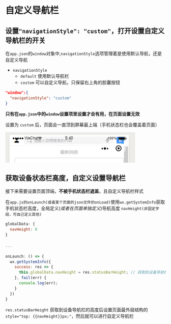 # 自定义导航栏

## 设置`"navigationStyle": "custom"`，打开设置自定义导航栏的开关

在`app.json`的`window`对象中,`navigationStyle`选项管理着是使用默认导航，还是自定义导航

- `navigationStyle`
  - `default` 使用默认导航栏
  - `costom` 可以自定义导航，只保留右上角的胶囊按钮

```json
"window":{
  "navigationStyle": "custom"
}
```

**只有在`app.json`中的`window`设置项里设置才会有用，在页面设置无效**

设置为 `custom` 后，页面会一直顶到屏幕最上端（手机状态栏也会覆盖着页面）

![](../../images/WX/zidingyidaohanglan001.png)

## 获取设备状态栏高度，自定义设置导航栏

接下来需要设置页面顶端，**不被手机状态栏遮盖**，且自定义导航栏样式

在`app.js的onLaunch(或者某个页面的json文件的onLoad)`使用`wx.getSystemInfo`获取手机状态栏高度，全局定义(*或者在页面单独定义*)导航高度 `navHeight(非固定字段，可自己定义其他)`

```js
globalData: {
  navHeight: 0
}

...

onLaunch: () => {
  wx.getSystemInfo({
    success: res => {
      this.globalData.navHeight = res.statusBarHeight; // 获取到设备导航栏的高度
    }, fail(err) {
      console.log(err);
    }
  })
}
```

`res.statusBarHeight` 获取到设备导航栏的高度后设置页面最外层结构的 `style="top: {{navHeight}}px;"`，然后就可以进行自定义导航栏